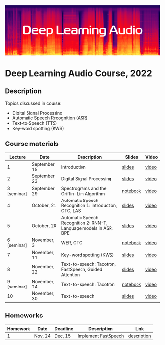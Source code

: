 ![logo](./logo.png)
# Deep Learning Audio Course, 2022

## Description
Topics discussed in course:
- Digital Signal Processing
- Automatic Speech Recognition (ASR)
- Text-to-Speech (TTS)
- Key-word spotting (KWS)

## Course materials

| Lecture | Date | Description | Slides | Video |
|---------|------|-------------|--------|-------|
| 1 | September, 15 | Introduction | [slides](lectures/lecture01/Severilov2022DLAudio1.pdf) | [video](https://www.youtube.com/watch?v=33vG2wfMIxs) |
| 2 | September, 23 | Digital Signal Processing | [slides](lectures/lecture02/Severilov2022DLAudio2.pdf) | [video](https://www.youtube.com/watch?v=EW_EojFHUhk) |
| 3 [seminar] | September, 29 | Spectrograms and the Griffin-Lim Algorithm | [notebook](https://github.com/severilov/2022-DL-Audio-Course/blob/main/seminars/seminar1.ipynb) | [video](https://www.youtube.com/watch?v=7m3sk_P-y-4&list=PLk4h7dmY2eYHfxOR8PO_v6nu5crh6tMG-&index=3) |
| 4 | October, 21 | Automatic Speech Recognition 1: introduction, CTC, LAS | [slides](lectures/lecture03/Severilov2022DLAudio3.pdf) | [video](https://www.youtube.com/watch?v=kn0kyoo2fAk) |
| 5 | October, 28 | Automatic Speech Recognition 2: RNN-T, Language models in ASR, BPE | [slides](lectures/lecture04/Severilov2022DLAudio4.pdf) | [video](https://youtu.be/rcJyJ_BG2lI) |
| 6 [seminar] | November, 3 | WER, CTC |[notebook](https://github.com/severilov/2022-DL-Audio-Course/blob/main/seminars/seminar2.ipynb) | [video](https://youtu.be/o4PPnEo3oEo) |
| 7 | November, 11 | Key-word spotting (KWS) | [slides](lectures/lecture05/Severilov2022DLAudio5.pdf) | [video](https://youtu.be/UWeSgQfGcDo) |
| 8 | November, 22 | Text-to-speech: Tacotron, FastSpeech, Guided Attention | [slides](lectures/lecture06/Severilov2022DLAudio6.pdf) | [video](https://youtu.be/Cwd4GbtaUwo) |
| 9 [seminar] | November, 24 | Text-to-speech: Tacotron | [notebook](https://github.com/severilov/2022-DL-Audio-Course/blob/main/seminars/seminar3.ipynb) | [video](https://www.youtube.com/watch?v=dQw4w9WgXcQ&ab_channel=RickAstley) |
| 10 | November, 30 | Text-to-speech | [slides](lectures/lecture07/Severilov2022DLAudio7.pdf) | [video](https://www.youtube.com/watch?v=dQw4w9WgXcQ&ab_channel=RickAstley) |



## Homeworks

| Homework | Date | Deadline | Description | Link |
|---------|------|-------------|--------|-------|
| 1 | Nov, 24 | Dec, 15 | Implement [FastSpeech](https://arxiv.org/pdf/1905.09263.pdf) | [description](HW1.md) |
